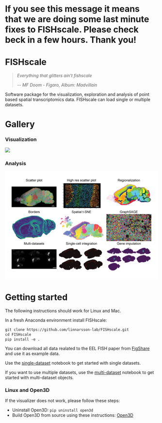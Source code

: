 # If you see this message it means that we are doing some last minute fixes to FISHscale. Please check beck in a few hours. Thank you!

# FISHscale

> *Everything that glitters ain't fishscale*
> 
> <cite>*-- MF Doom - Figaro, Album: Madvillain*</cite>

Software package for the visualization, exploration and analysis of point based spatial transcriptomics data. FISHscale can load single or multiple datasets.  

# Gallery
### Visualization
![](FISHscale_open_3D.gif)

### Analysis
![](FISHscale_demo.png)  

# Getting started

The following instructions should work for Linux and Mac.

In a fresh Anaconda environment install FISHscale:
```
git clone https://github.com/linnarsson-lab/FISHscale.git
cd FISHscale
pip install -e .
```
You can download all data realated to the EEL FISH paper from [FigShare](https://figshare.com/projects/Scalable_in_situ_single-cell_profiling_by_electrophoretic_capture_of_mRNA_using_EEL_FISH/143616) and use it as example data.  

Use the [single-dataset](https://github.com/linnarsson-lab/FISHscale/blob/master/example_notebooks/FISHscale_tutorial_single_dataset.ipynb) notebook to get started with single datasets.
  
If you want to use multiple datasets, use the [multi-dataset](https://github.com/linnarsson-lab/FISHscale/blob/master/example_notebooks/FISHscale_tutorial_multi_dataset.ipynb) notebook to get started with multi-dataset objects. 

### Linux and Open3D
If the visualizer does not work, please follow these steps:  
- Uninstall Open3D: `pip uninstall open3d`
- Build Open3D from source using these instructions: [Open3D](http://www.open3d.org/docs/release/compilation.html)

